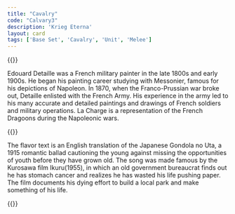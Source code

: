 ```yaml
---
title: "Cavalry"
code: "Calvary3"
description: 'Krieg Eterna'
layout: card
tags: ['Base Set', 'Cavalry', 'Unit', 'Melee']
---
```

{{<card-detail-page code="Calvary3" artwork="The Charge by Édouard Detaille  (1901)" attr="Isamu Yoshii" book="Gondola no Uta">}}
<p>
Edouard Detaille was a French military painter in the late 1800s and early 1900s.  He began his painting career studying with Messonier, famous for his depictions of Napoleon.  In 1870, when the Franco-Prussian war broke out, Detaille enlisted with the French Army.  His experience in the army led to his many accurate and detailed paintings and drawings of French soldiers and military operations. La Charge is a representation of the French Dragoons during the Napoleonic wars.
</p>
{{<card-detail-image file="ikuru.jpg" caption="Ikuru (1955)">}}
<p>
The flavor text is an English translation of the Japanese Gondola no Uta, a 1915 romantic ballad cautioning the young against missing the opportunities of youth before they have grown old. The song was made famous by the Kurosawa film Ikuru(1955), in which an old government bureaucrat finds out he has stomach cancer and realizes he has wasted his life pushing paper. The film documents his dying effort to build a local park and make something of his life.
</p>
{{</card-detail-page>}}